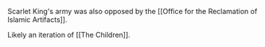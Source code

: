 Scarlet King's army was also opposed by the [[Office for the Reclamation of Islamic Artifacts]].

Likely an iteration of [[The Children]].